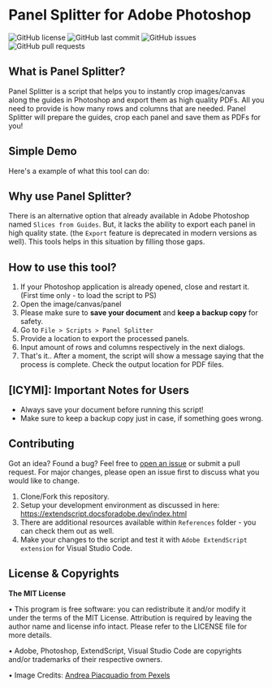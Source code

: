 # Panel Splitter for Adobe Photoshop

![GitHub license](https://img.shields.io/github/license/Dilshan-H/Panel-Splitter?style=for-the-badge)
![GitHub last commit](https://img.shields.io/github/last-commit/Dilshan-H/Panel-Splitter?style=for-the-badge)
![GitHub issues](https://img.shields.io/github/issues/Dilshan-H/Panel-Splitter?style=for-the-badge)
![GitHub pull requests](https://img.shields.io/github/issues-pr/Dilshan-H/Panel-Splitter?style=for-the-badge)

<!-- ![GitHub stars](https://img.shields.io/github/stars/Dilshan-H/Panel-Splitter?style=for-the-badge)
![GitHub forks](https://img.shields.io/github/forks/Dilshan-H/Panel-Splitter?style=for-the-badge) -->

## What is Panel Splitter?

Panel Splitter is a script that helps you to instantly crop images/canvas along the guides in Photoshop and export them as high quality PDFs. All you need to provide is how many rows and columns that are needed. Panel Splitter will prepare the guides, crop each panel and save them as PDFs for you!

## Simple Demo

Here's a example of what this tool can do:

## Why use Panel Splitter?

There is an alternative option that already available in Adobe Photoshop named `Slices from Guides`. But, it lacks the ability to export each panel in high quality state. (the `Export` feature is deprecated in modern versions as well). This tools helps in this situation by filling those gaps.

## How to use this tool?

1. If your Photoshop application is already opened, close and restart it. (First time only - to load the script to PS)
2. Open the image/canvas/panel
3. Please make sure to **save your document** and **keep a backup copy** for safety.
4. Go to `File > Scripts > Panel Splitter`
5. Provide a location to export the processed panels.
6. Input amount of rows and columns respectively in the next dialogs.
7. That's it.. After a moment, the script will show a message saying that the process is complete. Check the output location for PDF files.

## [ICYMI]: Important Notes for Users

- Always save your document before running this script!
- Make sure to keep a backup copy just in case, if something goes wrong.

## Contributing

Got an idea? Found a bug? Feel free to [open an issue](https://github.com/dilshan-h/Panel-Splitter/issues/new) or submit a pull request. For major changes, please open an issue first to discuss what you would like to change.

1. Clone/Fork this repository.
2. Setup your development environment as discussed in here: https://extendscript.docsforadobe.dev/index.html
3. There are additional resources available within `References` folder - you can check them out as well.
4. Make your changes to the script and test it with `Adobe ExtendScript extension` for Visual Studio Code.

## License & Copyrights

**The MIT License**

• This program is free software: you can redistribute it and/or modify it under the terms of the MIT License. Attribution is required by leaving the author name and license info intact.
Please refer to the LICENSE file for more details.

• Adobe, Photoshop, ExtendScript, Visual Studio Code are copyrights and/or trademarks of their respective owners.

• Image Credits: [Andrea Piacquadio from Pexels](https://www.pexels.com/photo/photo-of-woman-looking-at-the-mirror-774866/)
